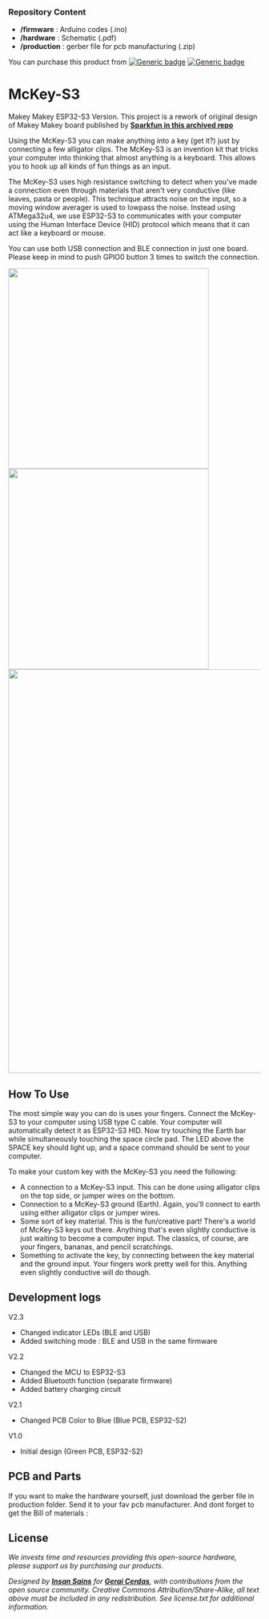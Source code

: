 ### Repository Content
* **/firmware** : Arduino codes (.ino)
* **/hardware** : Schematic (.pdf)
* **/production** : gerber file for pcb manufacturing (.zip)

You can purchase this product from [![Generic badge](https://img.shields.io/badge/Indonesia-Tokopedia-<COLOR>.svg)](https://www.tokopedia.com/geraicerdas/mckey-s3-makey-makey-w-esp32-s3-scratch-compatible-wireless-keyboard-dengan-header-88351) 
[![Generic badge](https://img.shields.io/badge/Worldwide-Tindie-blue)](https://www.tindie.com/products/35922/)

# McKey-S3
Makey Makey ESP32-S3 Version. This project is a rework of original design of Makey Makey board published by **[Sparkfun in this archived repo](https://github.com/sparkfun/MaKeyMaKey)**

Using the McKey-S3 you can make anything into a key (get it?) just by connecting a few alligator clips. The McKey-S3 is an invention kit that tricks your computer into thinking that almost anything is a keyboard. This allows you to hook up all kinds of fun things as an input.

The McKey-S3 uses high resistance switching to detect when you've made a connection even through materials that aren't very conductive (like leaves, pasta or people). This technique attracts noise on the input, so a moving window averager is used to lowpass the noise. Instead using ATMega32u4, we use ESP32-S3 to communicates with your computer using the Human Interface Device (HID) protocol which means that it can act like a keyboard or mouse. 

You can use both USB connection and BLE connection in just one board. Please keep in mind to push GPIO0 button 3 times to switch the connection.

<p float="left">
<img src="https://images.tokopedia.net/img/cache/900/VqbcmM/2024/9/26/3e0ba9a2-b80c-4654-98cc-afae615e9e9c.jpg" width=400 /> 
<img src="https://images.tokopedia.net/img/cache/900/VqbcmM/2024/9/26/04c5ee37-0b52-47f4-8acb-f5ff66febbcd.jpg" width=400 /> 
<img src="https://images.tokopedia.net/img/cache/900/VqbcmM/2024/9/26/e071c9dc-bb31-444e-99a3-e31ed6bbef78.jpg" width=805 />
</p>

## How To Use
The most simple way you can do is uses your fingers. Connect the McKey-S3 to your computer using USB type C cable. Your computer will automatically detect it as ESP32-S3 HID. Now try touching the Earth bar while simultaneously touching the space circle pad. The LED above the SPACE key should light up, and a space command should be sent to your computer.

To make your custom key with the McKey-S3 you need the following:
- A connection to a McKey-S3 input. This can be done using alligator clips on the top side, or jumper wires on the bottom.
- Connection to a McKey-S3 ground (Earth). Again, you'll connect to earth using either alligator clips or jumper wires.
- Some sort of key material. This is the fun/creative part! There's a world of McKey-S3 keys out there. Anything that's even slightly conductive is just waiting to become a computer input. The classics, of course, are your fingers, bananas, and pencil scratchings.
- Something to activate the key, by connecting between the key material and the ground input. Your fingers work pretty well for this. Anything even slightly conductive will do though.

## Development logs
V2.3
- Changed indicator LEDs (BLE and USB)
- Added switching mode : BLE and USB in the same firmware
  
V2.2
- Changed the MCU to ESP32-S3
- Added Bluetooth function (separate firmware)
- Added battery charging circuit 
  
V2.1
- Changed PCB Color to Blue (Blue PCB, ESP32-S2)
  
V1.0
- Initial design (Green PCB, ESP32-S2)

## PCB and Parts
If you want to make the hardware yourself, just download the gerber file in production folder. Send it to your fav pcb manufacturer. And dont forget to get the Bill of materials :

## License
*We invests time and resources providing this open-source hardware, please support us by purchasing our products.*

*Designed by **[Insan Sains](https://www.youtube.com/insansains)** for **[Gerai Cerdas](https://geraicerdas.com)**, with contributions from the open source community. Creative Commons Attribution/Share-Alike, all text above must be included in any redistribution. See license.txt for additional information.*


